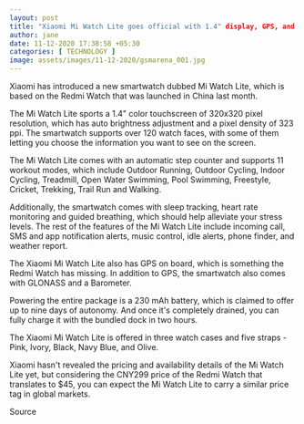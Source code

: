 ```yaml
---
layout: post
title: "Xiaomi Mi Watch Lite goes official with 1.4" display, GPS, and 9-day battery life"
author: jane 
date: 11-12-2020 17:38:58 +05:30 
categories: [ TECHNOLOGY ] 
image: assets/images/11-12-2020/gsmarena_001.jpg
---
```

Xiaomi has introduced a new smartwatch dubbed Mi Watch Lite, which is based on the Redmi Watch that was launched in China last month.

The Mi Watch Lite sports a 1.4" color touchscreen of 320x320 pixel resolution, which has auto brightness adjustment and a pixel density of 323 ppi. The smartwatch supports over 120 watch faces, with some of them letting you choose the information you want to see on the screen.

The Mi Watch Lite comes with an automatic step counter and supports 11 workout modes, which include Outdoor Running, Outdoor Cycling, Indoor Cycling, Treadmill, Open Water Swimming, Pool Swimming, Freestyle, Cricket, Trekking, Trail Run and Walking.

Additionally, the smartwatch comes with sleep tracking, heart rate monitoring and guided breathing, which should help alleviate your stress levels. The rest of the features of the Mi Watch Lite include incoming call, SMS and app notification alerts, music control, idle alerts, phone finder, and weather report.

The Xiaomi Mi Watch Lite also has GPS on board, which is something the Redmi Watch has missing. In addition to GPS, the smartwatch also comes with GLONASS and a Barometer.

Powering the entire package is a 230 mAh battery, which is claimed to offer up to nine days of autonomy. And once it's completely drained, you can fully charge it with the bundled dock in two hours.

The Xiaomi Mi Watch Lite is offered in three watch cases and five straps - Pink, Ivory, Black, Navy Blue, and Olive.

Xiaomi hasn't revealed the pricing and availability details of the Mi Watch Lite yet, but considering the CNY299 price of the Redmi Watch that translates to $45, you can expect the Mi Watch Lite to carry a similar price tag in global markets.

Source